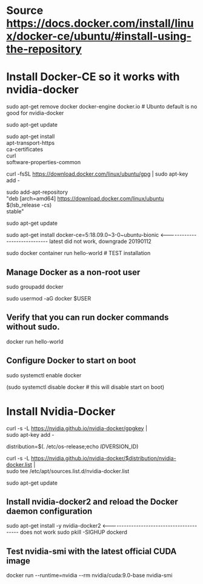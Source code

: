 
# Source https://docs.docker.com/install/linux/docker-ce/ubuntu/#install-using-the-repository

# Install Docker-CE so it works with nvidia-docker

sudo apt-get remove docker docker-engine docker.io # Ubunto default is no good for nvidia-docker

sudo apt-get update

sudo apt-get install \
    apt-transport-https \
    ca-certificates \
    curl \
    software-properties-common

curl -fsSL https://download.docker.com/linux/ubuntu/gpg | sudo apt-key add - 

sudo add-apt-repository \
   "deb [arch=amd64] https://download.docker.com/linux/ubuntu \
   $(lsb_release -cs) \
   stable"

sudo apt-get update

sudo apt-get install docker-ce=5:18.09.0~3-0~ubuntu-bionic  <----------------------------- latest did not work, downgrade 20190112

sudo docker container run hello-world # TEST installation

## Manage Docker as a non-root user

sudo groupadd docker

sudo usermod -aG docker $USER

## Verify that you can run docker commands without sudo.

docker run hello-world

## Configure Docker to start on boot

sudo systemctl enable docker

(sudo systemctl disable docker # this will disable start on boot)


# Install Nvidia-Docker

curl -s -L https://nvidia.github.io/nvidia-docker/gpgkey | \
  sudo apt-key add -

distribution=$(. /etc/os-release;echo $ID$VERSION_ID)

curl -s -L https://nvidia.github.io/nvidia-docker/$distribution/nvidia-docker.list | \
  sudo tee /etc/apt/sources.list.d/nvidia-docker.list

sudo apt-get update

## Install nvidia-docker2 and reload the Docker daemon configuration
sudo apt-get install -y nvidia-docker2        <----------------------------------------- does not work
sudo pkill -SIGHUP dockerd

## Test nvidia-smi with the latest official CUDA image
docker run --runtime=nvidia --rm nvidia/cuda:9.0-base nvidia-smi






